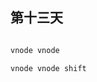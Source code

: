 ## 第十三天


<!-- 
  替换字符：
    公式：:[range]s[ubstitute]/{pattern}/{string}/[flags]     []内表示可选，{}是必选内容

    rang：
      范围的意思： $ 是到当前文件尾部    % 是全文      number,number  是某行到某行

    flag：
      g 是全局替换,注意：如果不是用g，默认只会选择每行的第一个匹配到的字符
      c 是可选替换，回车后会出现命令面板,包含 y n a q l  五个命令：
          y是替换当前并跳转到下一个
          n取消替换当前并跳转到下一个
          a是替换全部并退出
          q是退出
          l是只替换当前并退出
  
   可视化模式下按下:会自动设置范围为 '<,'> 意思是可视化选中区域的开头和结尾，后续输入s[ubstitute]/{pattern}/{string}/[flag] 会选中可视化区域里每行匹配到的第一个字符

   gb：选中当前光标所在字符,再次使用会选中向下多选和当前光标所在字符相同的字符，区分大小写。


 -->



```js

vnode vnode

vnode vnode shift

```


